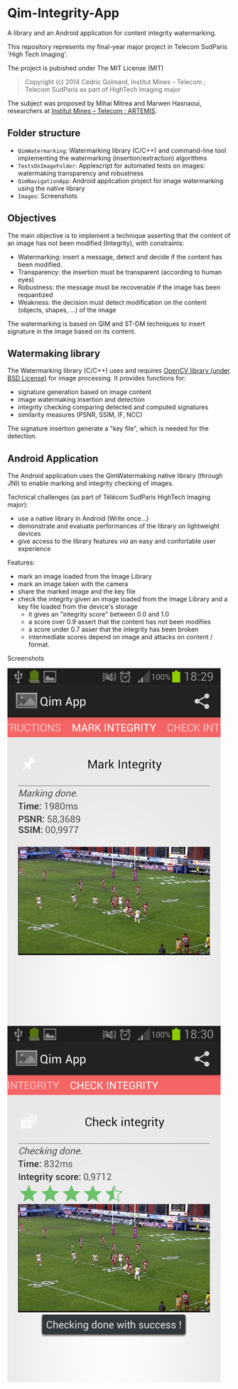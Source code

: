 # Qim-Integrity-App

A library and an Android application for content integrity watermarking.

This repository represents my final-year major project in Telecom SudParis 'High Tech Imaging'.

The project is pubished under The MIT License (MIT)
> Copyright (c) 2014 Cédric Golmard, Institut Mines – Telecom ; Telecom SudParis as part of HighTech Imaging major

The subject was proposed by Mihai Mitrea and Marwen Hasnaoui, researchers at [Institut Mines – Telecom ; ARTEMIS](http://artemis.telecom-sudparis.eu/).

## Folder structure
 
 - `QimWatermarking`: Watermarking library (C/C++) and command-line tool implementing the watermarking (insertion/extraction) algorithms
 - `TestsOnImageFolder`: Applescript for automated tests on images: watermaking transparency and robustness
 - `QimNavigationApp`: Android application project for image watermarking using the native library
 - `Images`: Screenshots
 
## Objectives

The main objective is to implement a technique asserting that the content of an image has not been modified (Integrity), with constraints: 

- Watermarking: insert a message, detect and decide if the content has been modified.
- Transparency: the insertion must be transparent (according to human eyes)
- Robustness: the message must be recoverable if the image has been requantized
- Weakness: the decision must detect modification on the content (objects, shapes, ...) of the image

The watermarking is based on QIM and ST-DM techniques to insert signature in the image based on its content.

## Watermaking library

The Watermarking library (C/C++) uses and requires [OpenCV library (under BSD License)](http://opencv.org) for image processing. It provides functions for:

- signature generation based on image content
- image watermaking insertion and detection
- integrity checking comparing detected and computed signatures
- similarity measures (PSNR, SSIM, IF, NCC)

The signature insertion generate a "key file", which is needed for the detection.

## Android Application

The Android application uses the QimWatermaking native library (through JNI) to enable marking and integrity checking of images.

Technical challenges (as part of Télécom SudParis HighTech Imaging major):

- use a native library in Android (Write once...)
- demonstrate and evaluate performances of the library on lightweight devices
- give access to the library features _via_ an easy and confortable user experience

Features: 

- mark an image loaded from the Image Library
- mark an image taken with the camera
- share the marked image and the key file
- check the integrity given an image loaded from the Image Library and a key file loaded from the device's storage
  - it gives an "integrity score" between 0.0 and 1.0
  - a score over 0.9 assert that the content has not been modifies
  - a score under 0.7 asser that the integrity has been broken
  - intermediate scores depend on image and attacks on content / format.
  
Screenshots


![Application check integrity screen](Images/AppCheck.png "check integrity screen")
![Application mark integrity screen](Images/AppMark.png "mark integrity screen")
  

  




